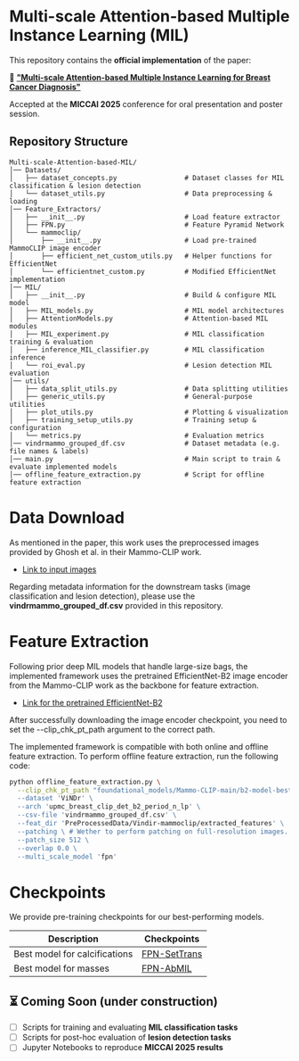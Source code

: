 # Multi-scale Attention-based Multiple Instance Learning (MIL)

This repository contains the **official implementation** of the paper:

📄 [**"Multi-scale Attention-based Multiple Instance Learning for Breast Cancer Diagnosis"**](https://link.springer.com/chapter/10.1007/978-3-032-05182-0_36)

Accepted at the **MICCAI 2025** conference for oral presentation and poster session. 

## Repository Structure

```plaintext
Multi-scale-Attention-based-MIL/
│── Datasets/                  
│   ├── dataset_concepts.py                 # Dataset classes for MIL classification & lesion detection   
│   └── dataset_utils.py                    # Data preprocessing & loading    
│── Feature_Extractors/                   
│   ├── __init__.py                         # Load feature extractor  
│   ├── FPN.py                              # Feature Pyramid Network
│   └── mammoclip/                          
│       ├── __init__.py                     # Load pre-trained MammoCLIP image encoder
│       ├── efficient_net_custom_utils.py   # Helper functions for EfficientNet 
│       └── efficientnet_custom.py          # Modified EfficientNet implementation 
│── MIL/                                    
│   ├── __init__.py                         # Build & configure MIL model
│   ├── MIL_models.py                       # MIL model architectures
│   ├── AttentionModels.py                  # Attention-based MIL modules   
│   ├── MIL_experiment.py                   # MIL classification training & evaluation 
│   ├── inference_MIL_classifier.py         # MIL classification inference   
│   └── roi_eval.py                         # Lesion detection MIL evaluation 
│── utils/                                  
│   ├── data_split_utils.py                 # Data splitting utilities    
│   ├── generic_utils.py                    # General-purpose utilities 
│   ├── plot_utils.py                       # Plotting & visualization 
│   ├── training_setup_utils.py             # Training setup & configuration
│   └── metrics.py                          # Evaluation metrics 
│── vindrmammo_grouped_df.csv               # Dataset metadata (e.g. file names & labels)  
│── main.py                                 # Main script to train & evaluate implemented models 
│── offline_feature_extraction.py           # Script for offline feature extraction  
````

# Data Download

As mentioned in the paper, this work uses the preprocessed images provided by Ghosh et al. in their Mammo-CLIP work. 
- [Link to input images](https://www.kaggle.com/datasets/shantanughosh/vindr-mammogram-dataset-dicom-to-png)

Regarding metadata information for the downstream tasks (image classification and lesion detection), please use the **vindrmammo_grouped_df.csv** provided in this repository. 

# Feature Extraction 

Following prior deep MIL models that handle large-size bags, the implemented framework uses the pretrained EfficientNet-B2 image encoder from the Mammo-CLIP work as the backbone for feature extraction. 
- [Link for the pretrained EfficientNet-B2](https://huggingface.co/shawn24/Mammo-CLIP/blob/main/Pre-trained-checkpoints/b2-model-best-epoch-10.tar)

After successfully downloading the image encoder checkpoint, you need to set the --clip_chk_pt_path argument to the correct path. 

The implemented framework is compatible with both online and offline feature extraction. To perform offline feature extraction, run the following code:

```bash
python offline_feature_extraction.py \
  --clip_chk_pt_path "foundational_models/Mammo-CLIP-main/b2-model-best-epoch-10.tar" \ # Path to Mammo-CLIP's image encoder checkpoint
  --dataset 'ViNDr' \
  --arch 'upmc_breast_clip_det_b2_period_n_lp' \
  --csv-file 'vindrmammo_grouped_df.csv' \
  --feat_dir 'PreProcessedData/Vindir-mammoclip/extracted_features' \
  --patching \ # Wether to perform patching on full-resolution images. If false, it will consider previously extracted patches that were saved in a directory
  --patch_size 512 \ 
  --overlap 0.0 \
  --multi_scale_model 'fpn'
```

# Checkpoints

We provide pre-training checkpoints for our best-performing models.  

|Description         | Checkpoints |
|--------------------|-------------|
| Best model for calcifications | [FPN-SetTrans](https://drive.google.com/file/d/1pcr5wa8cI7R8L-7MfkXBEBB2IE02NmMI/view?usp=sharing) |
| Best model for masses | [FPN-AbMIL](https://drive.google.com/file/d/1ptgub09TjB2oCpm2ij2OyaVDKT_5y8D0/view?usp=sharing) |

## ⏳ Coming Soon (under construction) 
- [ ] Scripts for training and evaluating **MIL classification tasks**
- [ ] Scripts for post-hoc evaluation of **lesion detection tasks**
- [ ] Jupyter Notebooks to reproduce **MICCAI 2025 results**
